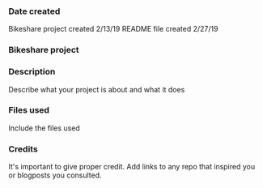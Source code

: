 ### Date created
Bikeshare project created 2/13/19
README file created 2/27/19

### Bikeshare project

### Description
Describe what your project is about and what it does

### Files used
Include the files used

### Credits
It's important to give proper credit. Add links to any repo that inspired you or blogposts you consulted.

